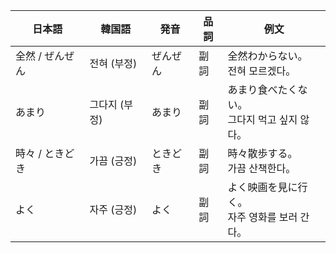 | 日本語       | 韓国語      | 発音   | 品詞 | 例文                          |
| --------- | -------- | ---- | -- | --------------------------- |
| 全然 / ぜんぜん | 전혀 (부정)  | ぜんぜん | 副詞 | 全然わからない。<br>전혀 모르겠다。        |
| あまり       | 그다지 (부정) | あまり  | 副詞 | あまり食べたくない。<br>그다지 먹고 싶지 않다。 |
| 時々 / ときどき | 가끔 (긍정)  | ときどき | 副詞 | 時々散歩する。<br>가끔 산책한다。         |
| よく        | 자주 (긍정)  | よく   | 副詞 | よく映画を見に行く。<br>자주 영화를 보러 간다。 |
